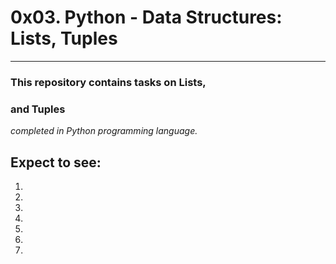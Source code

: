 # 0x03. Python - Data Structures: Lists, Tuples
---
### This repository contains tasks on Lists,
### and Tuples
*completed in Python programming language.*

## Expect to see:

1.
2.
3.
4.
5.
6.
7.

